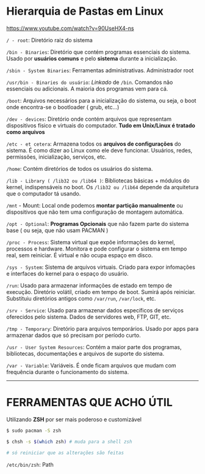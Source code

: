 # Hierarquia de Pastas em Linux

https://www.youtube.com/watch?v=90UseHX4-ns



`/ - root`: Diretório raiz do sistema

`/bin - Binaries`: Diretório que contém programas essenciais do sistema. Usado por **usuários comuns** e pelo **sistema** durante a inicialização.



`/sbin - System Binaries`: Ferramentas administrativas. Administrador root



`/usr/bin - Binaries do usuário`: *Linkado* de `/bin`. Comandos não essenciais ou adicionais. A maioria dos programas vem para cá.

`/boot`: Arquivos necessários para a inicialização do sistema, ou seja, o boot onde encontra-se o bootloader ( grub, etc...)

`/dev - devices`: Diretório onde contém arquivos que representam dispositivos físico e virtuais do computador. **Tudo em Unix/Linux é tratado como arquivos**

`/etc - et cetera`: Armazena todos os **arquivos de configurações** do sistema. É como dizer ao Linux como ele deve funcionar. Usuários, redes, permissões, inicialização, serviços, etc.

`/home`: Contém diretórios de todos os usuários do sistema.

`/lib - Library ( /lib32 ou /lib64 )`: Bibliotecas básicas + módulos do kernel, indispensáveis no boot. Os `/lib32 ou /lib64` depende da arquitetura que o computador tá usando.

`/mnt` - Mount: Local onde podemos **montar partição manualmente** ou dispositivos que não tem uma configuração de montagem automática.

`/opt - Optional`: **Programas Opcionais** que não fazem parte do sistema base ( ou seja, que não usam PACMAN )



`/proc - Process`: Sistema virtual que expõe informações do kernel, processos e hardware. Monitora e pode configurar o sistema em tempo real, sem reiniciar. É virtual e não ocupa espaço em disco.



`/sys - System`: Sistema de arquivos virtuais. Criado para expor infomações e interfaces do kernel para o espaço do usuário.



`/run`: Usado para armazenar informações de estado em tempo de execução. Diretório volátil, criado em tempo de boot. Sumirá após reiniciar. Substituiu diretórios antigos como `/var/run`, `/var/lock`, etc.



`/srv - Service`: Usado para armazenar dados específicos de serviços oferecidos pelo sistema. Dados de servidores web, FTP, GIT, etc.



`/tmp - Temporary`: Diretório para arquivos temporários. Usado por apps para armazenar dados que só precisam por período curto.



`/usr - User System Resources`: Contém a maior parte dos programas, bibliotecas, documentações e arquivos de suporte do sistema.



`/var - Variable`: Variáveis. É onde ficam arquivos que mudam com frequência durante o funcionamento do sistema.



---

# FERRAMENTAS QUE ACHO ÚTIL

Utilizando **ZSH** por ser mais poderoso e customizável

```bash
$ sudo pacman -S zsh

$ chsh -s $(which zsh) # muda para a shell zsh

# só reiniciar que as alterações são feitas
```

`/etc/bin/zsh`: Path
